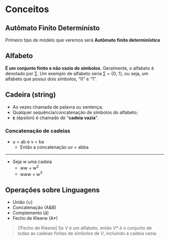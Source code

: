# Conceitos

## Autômato Finito Determinísto
Primeiro tipo de módelo que veremos será **Autômato finito determinístico**

## Alfabeto
**É um conjunto finito e não vazio de símbolos**. Geralmente, o alfabeto é denotado por ∑. Um exemplo de alfabeto seria ∑ = {0, 1}, ou seja, um alfabeto que possui dois símbolos, “0” e “1”.

## Cadeira (string)
- As vezes chamada de palavra ou sentença;
- Qualquer sequência/concatenação de símbolos do alfabeto;
- **ε** (épsilon) é chamado de "**cadeia vazia**".

### Concatenação de cadeias
- u = ab e v = ba
	- Então a concatenação uv = abba
---
- Seja w uma cadeia
	-  ww = w<sup>2</sup>
	- www = w<sup>3</sup>

## Operações sobre Linguagens

-  União (∪)
- Concatenação (A&B)
- Complemento (ā)
- Fecho de Kleene (A*)
> [!Fecho de Kleene]
> Se _V_ é um alfabeto, então _V_* é o conjunto de todas as cadeias finitas de símbolos de _V_, incluindo a cadeia vazia.